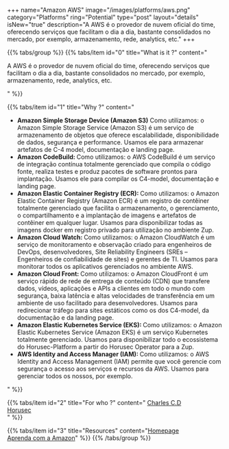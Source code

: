+++
name="Amazon AWS"
image="/images/platforms/aws.png"
category="Platforms"
ring="Potential"
type="post"
layout="details"
isNew="true"
description="A AWS é o provedor de nuvem oficial do time, oferecendo serviços que facilitam o dia a dia, bastante consolidados no mercado, por exemplo, armazenamento, rede, analytics, etc."
+++

{{% tabs/group %}}
  {{% tabs/item id="0" title="What is it ?" content="<p>A AWS é o provedor de nuvem oficial do time, oferecendo serviços que facilitam o dia a dia, bastante consolidados no mercado, por exemplo, armazenamento, rede, analytics, etc.</p>" %}}
  
  {{% tabs/item id="1" title="Why ?" content="<p>
    <ul>
  <li><b>Amazon Simple Storage Device (Amazon S3)</b>
Como utilizamos: o Amazon Simple Storage Service (Amazon S3) é um serviço de armazenamento de objetos que oferece escalabilidade, disponibilidade de dados, segurança e performance. Usamos ele para armazenar artefatos de C-4 model, documentação e landing page.</li>
  <li><b>Amazon CodeBuild: </b> Como utilizamos: o AWS CodeBuild é um serviço de integração contínua totalmente gerenciado que compila o código fonte, realiza testes e produz pacotes de software prontos para implantação. Usamos ele para compilar os C4-model, documentação e landing page.
</li>
  <li><b>Amazon Elastic Container Registry (ECR): </b> Como utilizamos: o Amazon Elastic Container Registry (Amazon ECR) é um registro de contêiner totalmente gerenciado que facilita o armazenamento, o gerenciamento, o compartilhamento e a implantação de imagens e artefatos de contêiner em qualquer lugar. Usamos para disponibilizar todas as imagens docker em registro privado para utilização no ambiente Zup.</li>
  <li><b>Amazon Cloud Watch: </b> Como utilizamos: o Amazon CloudWatch é um serviço de monitoramento e observação criado para engenheiros de DevOps, desenvolvedores, Site Reliability Engineers (SREs – Engenheiros de confiabilidade de sites) e gerentes de TI. Usamos para monitorar todos os aplicativos gerenciados no ambiente AWS.</li>
  <li><b>Amazon Cloud Front: </b> Como utilizamos: o Amazon CloudFront é um serviço rápido de rede de entrega de conteúdo (CDN) que transfere dados, vídeos, aplicações e APIs a clientes em todo o mundo com segurança, baixa latência e altas velocidades de transferência em um ambiente de uso facilitado para desenvolvedores. Usamos para redirecionar tráfego para sites estáticos como os dos C4-model, da documentação e da landing page.</li>
  <li><b>Amazon Elastic Kubernetes Service (EKS): </b> Como utilizamos: o Amazon Elastic Kubernetes Service (Amazon EKS) é um serviço Kubernetes totalmente gerenciado. Usamos para disponibilizar todo o ecossistema do Horusec-Platform a partir do Horusec Operator para a Zup.</li>
  <li><b>AWS Identity and Access Manager (IAM): </b>Como utilizamos: o AWS Identity and Access Management (IAM) permite que você gerencie com segurança o acesso aos serviços e recursos da AWS. Usamos para gerenciar todos os nossos, por exemplo.
</li>
  
</ul>  
  </p>" %}}
  
  {{% tabs/item id="2" title="For who ?" content="
  <a href='https://charlescd.io/'>Charles C.D</a></br>
  <a href='https://horusec.io/site/'>Horusec</a></br>" %}}

  {{% tabs/item id="3" title="Resources" content="<a href='http://allure.qatools.ru/'>Homepage</a> <br /> <a href='https://aws.amazon.com/pt/training/'>Aprenda com a Amazon</a>" %}}
{{% /tabs/group %}}